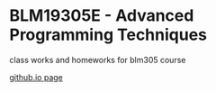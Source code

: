 # BLM19305E - Advanced Programming Techniques

class works and homeworks for blm305 course

[github.io page ](https://isaidsari.github.io/advancedpt/)
